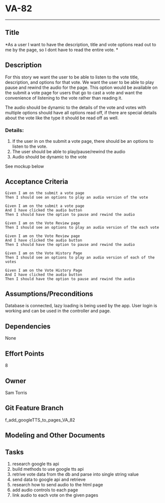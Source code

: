 # VA-82
<hr>

## Title

*As a user I want to have the description, title and vote options read out to me by the page, so I dont have to read the entire vote.
*

## Description

For this story we want the user to be able to listen to the vote title, description, and options for that vote. We want the user to be able to play pause and rewind the audio for the page. This option would be available on the submit a vote page for users that go to cast a vote and want the convenience of listening to the vote rather than reading it. 

The audio should be dynamic to the details of the vote and votes with multiple options should have all options read off, if there are special details about the vote like the type it should be read off as well.

### Details:
1. If the user in on the submit a vote page, there should be an options to listen to the vote.
2. The user should be able to play/pause/rewind the audio
3. Audio should be dynamic to the vote

See mockup below

## Acceptance Criteria
    Given I am on the submit a vote page
    Then I should see an options to play an audio version of the vote
    
    Given I am on the submit a vote page
    And I have clicked the audio button 
    Then I should have the option to pause and rewind the audio

    Given I am on the Vote Review page
    Then I should see an options to play an audio version of the each vote
    
    Given I am on the Vote Review page
    And I have clicked the audio button 
    Then I should have the option to pause and rewind the audio

    Given I am on the Vote History Page
    Then I should see an options to play an audio version of each of the votes
    
    Given I am on the Vote History Page
    And I have clicked the audio button 
    Then I should have the option to pause and rewind the audio




## Assumptions/Preconditions
Database is connected, lazy loading is being used by the app. User login is working and can be used in the controller and page.

## Dependencies
None

## Effort Points
8
## Owner
Sam Torris
## Git Feature Branch
f_add_googleTTS_to_pages_VA_82

## Modeling and Other Documents


## Tasks
1. research google tts api
2. build methods to use google tts api
3. retrive vote data from the db and parse into single string value
4. send data to google api and retrieve
5. research how to send audio to the html page
6. add audio controls to each page
7. link audio to each vote on the given pages